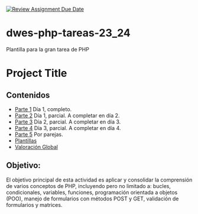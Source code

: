 [![Review Assignment Due Date](https://classroom.github.com/assets/deadline-readme-button-24ddc0f5d75046c5622901739e7c5dd533143b0c8e959d652212380cedb1ea36.svg)](https://classroom.github.com/a/b6Vzq9XB)
# dwes-php-tareas-23_24
Plantilla para la gran tarea de PHP
# Project Title

## Contenidos
- [Parte 1](codigophp/Parte_1) Día 1, completo.
- [Parte 2](codigophp/Parte_2) Día 1, parcial. A completar en día 2.
- [Parte 3](codigophp/Parte_3) Día 2, parcial. A completar en día 3.
- [Parte 4](codigophp/Parte_4) Día 3, parcial. A completar en día 4.
- [Parte 5](codigophp/Parte_5) Por parejas.
- [Plantillas](Plantillas)
- [Valoración Global](ValoracionGlobal.md)

## **Objetivo:**
El objetivo principal de esta actividad es aplicar y consolidar la comprensión de varios conceptos de PHP, incluyendo pero no limitado a: bucles, condicionales, variables, funciones, programación orientada a objetos (POO), manejo de formularios con métodos POST y GET, validación de formularios y matrices.
